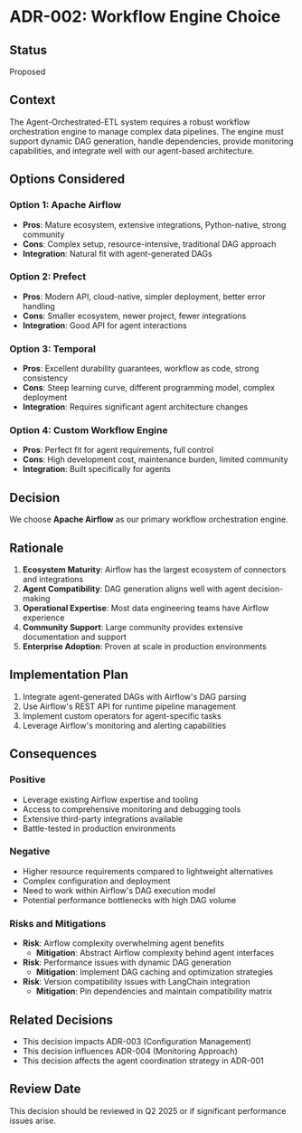 # ADR-002: Workflow Engine Choice

## Status
Proposed

## Context
The Agent-Orchestrated-ETL system requires a robust workflow orchestration engine to manage complex data pipelines. The engine must support dynamic DAG generation, handle dependencies, provide monitoring capabilities, and integrate well with our agent-based architecture.

## Options Considered

### Option 1: Apache Airflow
- **Pros**: Mature ecosystem, extensive integrations, Python-native, strong community
- **Cons**: Complex setup, resource-intensive, traditional DAG approach
- **Integration**: Natural fit with agent-generated DAGs

### Option 2: Prefect
- **Pros**: Modern API, cloud-native, simpler deployment, better error handling
- **Cons**: Smaller ecosystem, newer project, fewer integrations
- **Integration**: Good API for agent interactions

### Option 3: Temporal
- **Pros**: Excellent durability guarantees, workflow as code, strong consistency
- **Cons**: Steep learning curve, different programming model, complex deployment
- **Integration**: Requires significant agent architecture changes

### Option 4: Custom Workflow Engine
- **Pros**: Perfect fit for agent requirements, full control
- **Cons**: High development cost, maintenance burden, limited community
- **Integration**: Built specifically for agents

## Decision
We choose **Apache Airflow** as our primary workflow orchestration engine.

## Rationale
1. **Ecosystem Maturity**: Airflow has the largest ecosystem of connectors and integrations
2. **Agent Compatibility**: DAG generation aligns well with agent decision-making
3. **Operational Expertise**: Most data engineering teams have Airflow experience
4. **Community Support**: Large community provides extensive documentation and support
5. **Enterprise Adoption**: Proven at scale in production environments

## Implementation Plan
1. Integrate agent-generated DAGs with Airflow's DAG parsing
2. Use Airflow's REST API for runtime pipeline management
3. Implement custom operators for agent-specific tasks
4. Leverage Airflow's monitoring and alerting capabilities

## Consequences

### Positive
- Leverage existing Airflow expertise and tooling
- Access to comprehensive monitoring and debugging tools
- Extensive third-party integrations available
- Battle-tested in production environments

### Negative
- Higher resource requirements compared to lightweight alternatives
- Complex configuration and deployment
- Need to work within Airflow's DAG execution model
- Potential performance bottlenecks with high DAG volume

### Risks and Mitigations
- **Risk**: Airflow complexity overwhelming agent benefits
  - **Mitigation**: Abstract Airflow complexity behind agent interfaces
- **Risk**: Performance issues with dynamic DAG generation
  - **Mitigation**: Implement DAG caching and optimization strategies
- **Risk**: Version compatibility issues with LangChain integration
  - **Mitigation**: Pin dependencies and maintain compatibility matrix

## Related Decisions
- This decision impacts ADR-003 (Configuration Management)
- This decision influences ADR-004 (Monitoring Approach)
- This decision affects the agent coordination strategy in ADR-001

## Review Date
This decision should be reviewed in Q2 2025 or if significant performance issues arise.